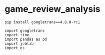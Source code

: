 # game_review_analysis

```
pip install googletrans==4.0.0-rc1
```

```
import googletrans
import time
import pandas as pd
import joblib
import os
```
